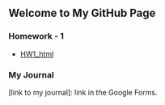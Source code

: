## Welcome to My GitHub Page 


### Homework - 1
* [HW1_html](https://github.com/BU-IE-582/fall-23-akkalkanugur/blob/main/HW1/HW1_ugur.html)

### My Journal
[link to my journal]: link in the Google Forms.
